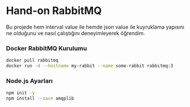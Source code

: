 # Hand-on RabbitMQ

Bu projede hem interval value ile hemde json value ile kuyruklama yapısını ne olduğunu ve nasıl çalıştığını deneyimleyerek öğrendim.

### Docker RabbitMQ Kurulumu

```Bash
docker pull rabbitmq
docker run -d --hostname my-rabbit --name some-rabbit rabbitmq:3
```

### Node.js Ayarları

```Bash
npm init -y
npm install --save amqplib
```
